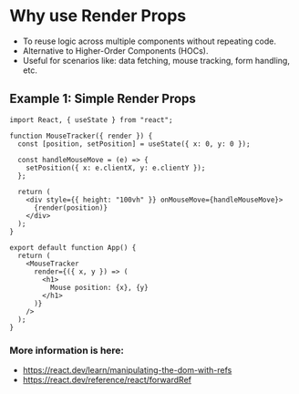 # Why use Render Props
 - To reuse logic across multiple components without repeating code.
 - Alternative to Higher-Order Components (HOCs).
 - Useful for scenarios like: data fetching, mouse tracking, form handling, etc.

## Example 1: Simple Render Props
```
import React, { useState } from "react";

function MouseTracker({ render }) {
  const [position, setPosition] = useState({ x: 0, y: 0 });

  const handleMouseMove = (e) => {
    setPosition({ x: e.clientX, y: e.clientY });
  };

  return (
    <div style={{ height: "100vh" }} onMouseMove={handleMouseMove}>
      {render(position)}
    </div>
  );
}

export default function App() {
  return (
    <MouseTracker
      render={({ x, y }) => (
        <h1>
          Mouse position: {x}, {y}
        </h1>
      )}
    />
  );
}
```
### More information is here:
 - https://react.dev/learn/manipulating-the-dom-with-refs
 - https://react.dev/reference/react/forwardRef
